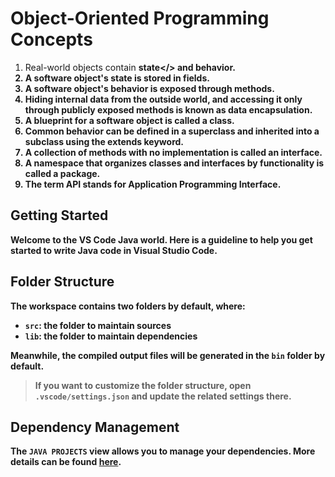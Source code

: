 # Object-Oriented Programming Concepts
1. Real-world objects contain <b>state</> and <b>behavior</b>.
2. A software object's state is stored in <b>fields</b>.
3. A software object's behavior is exposed through <b>methods</b>.
4. Hiding internal data from the outside world, and accessing it only through publicly exposed methods is known as data <b>encapsulation</b>.
5. A blueprint for a software object is called a <b>class</b>.
6. Common behavior can be defined in a superclass and inherited into a subclass using the <b>extends</b> keyword.
7. A collection of methods with no implementation is called an <b>interface</b>.
8. A namespace that organizes classes and interfaces by functionality is called a <b>package</b>.
9. The term API stands for <b>Application Programming Interface</b>.

## Getting Started

Welcome to the VS Code Java world. Here is a guideline to help you get started to write Java code in Visual Studio Code.

## Folder Structure

The workspace contains two folders by default, where:

- `src`: the folder to maintain sources
- `lib`: the folder to maintain dependencies

Meanwhile, the compiled output files will be generated in the `bin` folder by default.

> If you want to customize the folder structure, open `.vscode/settings.json` and update the related settings there.

## Dependency Management

The `JAVA PROJECTS` view allows you to manage your dependencies. More details can be found [here](https://github.com/microsoft/vscode-java-dependency#manage-dependencies).

